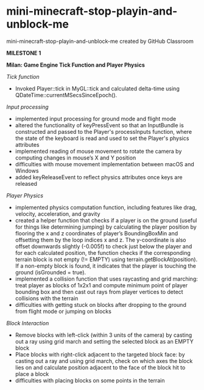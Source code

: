 # mini-minecraft-stop-playin-and-unblock-me
mini-minecraft-stop-playin-and-unblock-me created by GitHub Classroom

**MILESTONE 1**

**Milan: Game Engine Tick Function and Player Physics**

_Tick function_
- Invoked Player::tick in MyGL::tick and calculated delta-time using QDateTime::currentMSecsSinceEpoch().

_Input processing_
- implemented input processing for ground mode and flight mode
- altered the functionality of keyPressEvent so that an InputBundle is constructed and passed to the Player's processInputs function, where the state of the keyboard is read and used to set the Player's physics attributes 
- implemented reading of mouse movement to rotate the camera by computing changes in mouse’s X and Y position
- difficulties with mouse movement implementation between macOS and Windows
- added keyReleaseEvent to reflect physics attributes once keys are released

_Player Physics_
- implemented physics computation function, including features like drag, velocity, acceleration, and gravity
- created a helper function that checks if a player is on the ground (useful for things like determining jumping) by calculating the player position by flooring the x and z coordinates of player’s BoundingBoxMin and offsetting them by the loop indices x and z. The y-coordinate is also offset downwards slightly (-0.005f) to check just below the player and for each calculated position, the function checks if the corresponding terrain block is not empty (!= EMPTY) using terrain.getBlockAt(position). If a non-empty block is found, it indicates that the player is touching the ground (isGrounded = true).
- implemented a collision function that uses raycasting and grid marching: treat player as blocks of 1x2x1 and compute minimum point of player bounding box and then cast out rays from player vertices to detect collisions with the terrain
- difficulties with getting stuck on blocks after dropping to the ground from flight mode or jumping on blocks

_Block Interaction_
- Remove blocks with left-click (within 3 units of the camera) by casting out a ray using grid march and setting the selected block as an EMPTY block
- Place blocks with right-click adjacent to the targeted block face: by casting out a ray and using grid march, check on which axes the block lies on and calculate position adjacent to the face of the block hit to place a block
- difficulties with placing blocks on some points in the terrain

